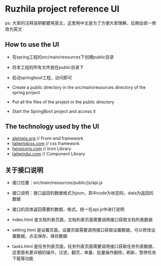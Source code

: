 # Ruzhila project reference UI

ps: 大家的注释说明都要用英文，这里用中文是为了方便大家理解，后期会统一修改为英文

## How to use the UI
- 在spring工程的src/main/resources下创建public目录
- 将本工程的所有文件放在public目录下
- 启动springboot工程，访问即可

- Create a public directory in the src/main/resources directory of the spring project
- Put all the files of the project in the public directory
- Start the SpringBoot project and access it

## The technology used by the UI
- [alpinejs.org](https://alpinejs.dev/) // Front-end framework
- [tailwindcss.com](https://tailwindcss.com/) // css framework
- [heroicons.com](https://heroicons.com/) // Icon Library
- [tailwindui.com](https://tailwindui.com/) // Component Library

## 关于接口说明
- 接口位置：src/main/resources/public/js/api.js
- 接口说明：接口返回的数据格式为json，其中code为状态码，data为返回的数据
- 接口的具体返回需要的数据，格式，统一在api.js中进行说明


- index.html 是文档列表页面，文档列表页面需要调用接口获取文档列表数据
- setting.html 是设置页面，设置页面需要调用接口获取设置数据，可以修改设置数据，点击保存，保存数据
- tasks.html 是任务列表页面，任务列表页面需要调用接口获取任务列表数据，这里面有更详细的操作，过滤，翻页，单量、批量操作删除，刷新，暂停任务下载等功能
